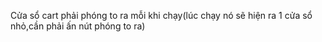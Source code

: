 Cửa sổ cart phải phóng to ra mỗi khi chạy(lúc chạy nó sẽ hiện ra 1 cửa sổ nhỏ,cần phải ấn nút phóng to ra)
